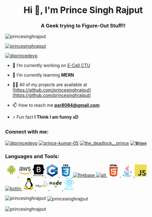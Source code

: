 <h1 align="center">Hi 👋, I'm Prince Singh Rajput</h1>
<h3 align="center">A Geek trying to Figure-Out Stuff!!</h3>

<p align="left"> <img src="https://komarev.com/ghpvc/?username=princesinghrajput&label=Profile%20views&color=0e75b6&style=flat" alt="princesinghrajput" /> </p>

<p align="left"> <a href="https://github.com/ryo-ma/github-profile-trophy"><img src="https://github-profile-trophy.vercel.app/?username=princesinghrajput" alt="princesinghrajput" /></a> </p>

<p align="left"> <a href="https://twitter.com/@princedevp" target="blank"><img src="https://img.shields.io/twitter/follow/@princedevp?logo=twitter&style=for-the-badge" alt="@princedevp" /></a> </p>

- 🔭 I’m currently working on [E-Cell CTU](https://master--ecell-ctu.netlify.app/)

- 🌱 I’m currently learning **MERN**

- 👨‍💻 All of my projects are available at [https://github.com/princesinghrajput](https://github.com/princesinghrajput)

- 📫 How to reach me **psr8084@gmail.com**

- ⚡ Fun fact **I Think I am funny xD**

<h3 align="left">Connect with me:</h3>
<p align="left">
<a href="https://twitter.com/@its_me_prince1_" target="blank"><img align="center" src="https://raw.githubusercontent.com/rahuldkjain/github-profile-readme-generator/master/src/images/icons/Social/twitter.svg" alt="@princedevp" height="30" width="40" /></a>
<a href="https://linkedin.com/in/prince-kumar-05" target="blank"><img align="center" src="https://raw.githubusercontent.com/rahuldkjain/github-profile-readme-generator/master/src/images/icons/Social/linked-in-alt.svg" alt="prince-kumar-05" height="30" width="40" /></a>
<a href="https://instagram.com/the_deadlock_prince" target="blank"><img align="center" src="https://raw.githubusercontent.com/rahuldkjain/github-profile-readme-generator/master/src/images/icons/Social/instagram.svg" alt="the_deadlock__prince" height="30" width="40" /></a>
<a href="https://www.youtube.com/c/𝕻𝖗𝖎𝖓𝖈𝖊" target="blank"><img align="center" src="https://raw.githubusercontent.com/rahuldkjain/github-profile-readme-generator/master/src/images/icons/Social/youtube.svg" alt="𝕻𝖗𝖎𝖓𝖈𝖊" height="30" width="40" /></a>
</p>

<h3 align="left">Languages and Tools:</h3>
<p align="left"> <a href="https://developer.android.com" target="_blank" rel="noreferrer"> <img src="https://raw.githubusercontent.com/devicons/devicon/master/icons/android/android-original-wordmark.svg" alt="android" width="40" height="40"/> </a> <a href="https://aws.amazon.com" target="_blank" rel="noreferrer"> <img src="https://raw.githubusercontent.com/devicons/devicon/master/icons/amazonwebservices/amazonwebservices-original-wordmark.svg" alt="aws" width="40" height="40"/> </a> <a href="https://getbootstrap.com" target="_blank" rel="noreferrer"> <img src="https://raw.githubusercontent.com/devicons/devicon/master/icons/bootstrap/bootstrap-plain-wordmark.svg" alt="bootstrap" width="40" height="40"/> </a> <a href="https://www.w3schools.com/cpp/" target="_blank" rel="noreferrer"> <img src="https://raw.githubusercontent.com/devicons/devicon/master/icons/cplusplus/cplusplus-original.svg" alt="cplusplus" width="40" height="40"/> </a> <a href="https://www.w3schools.com/css/" target="_blank" rel="noreferrer"> <img src="https://raw.githubusercontent.com/devicons/devicon/master/icons/css3/css3-original-wordmark.svg" alt="css3" width="40" height="40"/> </a> <a href="https://firebase.google.com/" target="_blank" rel="noreferrer"> <img src="https://www.vectorlogo.zone/logos/firebase/firebase-icon.svg" alt="firebase" width="40" height="40"/> </a> <a href="https://git-scm.com/" target="_blank" rel="noreferrer"> <img src="https://www.vectorlogo.zone/logos/git-scm/git-scm-icon.svg" alt="git" width="40" height="40"/> </a> <a href="https://www.w3.org/html/" target="_blank" rel="noreferrer"> <img src="https://raw.githubusercontent.com/devicons/devicon/master/icons/html5/html5-original-wordmark.svg" alt="html5" width="40" height="40"/> </a> <a href="https://www.java.com" target="_blank" rel="noreferrer"> <img src="https://raw.githubusercontent.com/devicons/devicon/master/icons/java/java-original.svg" alt="java" width="40" height="40"/> </a> <a href="https://developer.mozilla.org/en-US/docs/Web/JavaScript" target="_blank" rel="noreferrer"> <img src="https://raw.githubusercontent.com/devicons/devicon/master/icons/javascript/javascript-original.svg" alt="javascript" width="40" height="40"/> </a> <a href="https://kotlinlang.org" target="_blank" rel="noreferrer"> <img src="https://www.vectorlogo.zone/logos/kotlinlang/kotlinlang-icon.svg" alt="kotlin" width="40" height="40"/> </a> <a href="https://www.linux.org/" target="_blank" rel="noreferrer"> <img src="https://raw.githubusercontent.com/devicons/devicon/master/icons/linux/linux-original.svg" alt="linux" width="40" height="40"/> </a> <a href="https://www.mysql.com/" target="_blank" rel="noreferrer"> <img src="https://raw.githubusercontent.com/devicons/devicon/master/icons/mysql/mysql-original-wordmark.svg" alt="mysql" width="40" height="40"/> </a> <a href="https://nodejs.org" target="_blank" rel="noreferrer"> <img src="https://raw.githubusercontent.com/devicons/devicon/master/icons/nodejs/nodejs-original-wordmark.svg" alt="nodejs" width="40" height="40"/> </a> <a href="https://reactjs.org/" target="_blank" rel="noreferrer"> <img src="https://raw.githubusercontent.com/devicons/devicon/master/icons/react/react-original-wordmark.svg" alt="react" width="40" height="40"/> </a> </p>

<p><img align="left" src="https://github-readme-stats.vercel.app/api/top-langs?username=princesinghrajput&show_icons=true&locale=en&layout=compact" alt="princesinghrajput" /></p>

<p>&nbsp;<img align="center" src="https://github-readme-stats.vercel.app/api?username=princesinghrajput&show_icons=true&locale=en" alt="princesinghrajput" /></p>

<p><img align="center" src="https://github-readme-streak-stats.herokuapp.com/?user=princesinghrajput&" alt="princesinghrajput" /></p>
